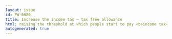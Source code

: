 ```yaml
---
layout: issue
id: PW-6680
title: Increase the income tax — tax free allowance
html: raising the threshold at which people start to pay <b>income tax</b>
autogenerated: true
---
```


